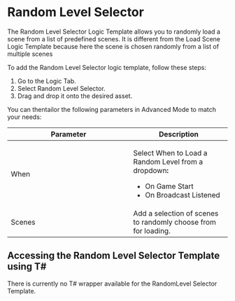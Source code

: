 # Random Level Selector

The Random Level Selector Logic Template allows you to randomly load a scene from a list of predefined scenes. It is different from the Load Scene Logic Template because here the scene is chosen randomly from a list of multiple scenes

To add the Random Level Selector logic template, follow these steps:

1. Go to the Logic Tab.
2. Select Random Level Selector.
3. Drag and drop it onto the desired asset.

You can thentailor the following parameters in Advanced Mode to match your needs:

<table><thead><tr><th width="264">Parameter</th><th>Description</th></tr></thead><tbody><tr><td>When</td><td><p></p><p>Select When to Load a Random Level from a dropdown<strong>:</strong></p><ul><li>On Game Start</li><li>On Broadcast Listened</li></ul></td></tr><tr><td>Scenes</td><td>Add a selection of scenes to randomly choose from for loading.</td></tr></tbody></table>

## Accessing the Random Level Selector Template using T\#

There is currently no T# wrapper available for the RandomLevel Selector Template.&#x20;
